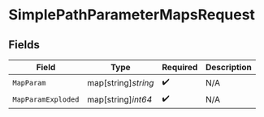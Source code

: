 # SimplePathParameterMapsRequest


## Fields

| Field               | Type                | Required            | Description         |
| ------------------- | ------------------- | ------------------- | ------------------- |
| `MapParam`          | map[string]*string* | :heavy_check_mark:  | N/A                 |
| `MapParamExploded`  | map[string]*int64*  | :heavy_check_mark:  | N/A                 |